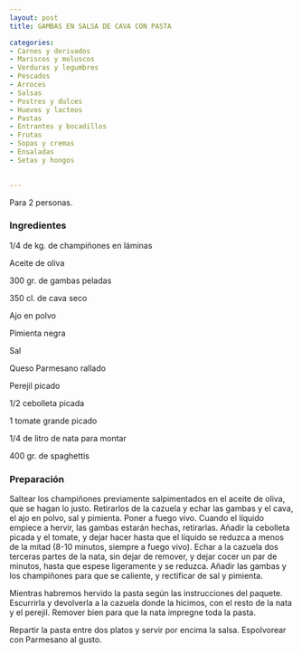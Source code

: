 ```yaml
---
layout: post
title: GAMBAS EN SALSA DE CAVA CON PASTA

categories:
- Carnes y derivados
- Mariscos y moluscos
- Verduras y legumbres
- Pescados
- Arroces
- Salsas
- Postres y dulces
- Huevos y lacteos
- Pastas
- Entrantes y bocadillos
- Frutas
- Sopas y cremas
- Ensaladas
- Setas y hongos
 

---
```

Para 2 personas.

<h3>Ingredientes</h3>

1/4 de kg. de champiñones en láminas

Aceite de oliva

300 gr. de gambas peladas

350 cl. de cava seco

Ajo en polvo

Pimienta negra

Sal

Queso Parmesano rallado

Perejil picado

1/2 cebolleta picada

1 tomate grande picado

1/4 de litro de nata para montar

400 gr. de spaghettis

<h3>Preparación</h3>

Saltear los champiñones previamente salpimentados en el aceite de oliva, que se hagan lo justo. Retirarlos de la cazuela y echar las gambas y el cava, el ajo en polvo, sal y pimienta. Poner a fuego vivo. Cuando el líquido empiece a hervir, las gambas estarán hechas, retirarlas. Añadir la cebolleta picada y el tomate, y dejar hacer hasta que el líquido se reduzca a menos de la mitad (8-10 minutos, siempre a fuego vivo). Echar a la cazuela dos terceras partes de la nata, sin dejar de remover, y dejar cocer un par de minutos, hasta que espese ligeramente y se reduzca. Añadir las gambas y los champiñones para que se caliente, y rectificar de sal y pimienta.

Mientras habremos hervido la pasta según las instrucciones del paquete. Escurrirla y devolverla a la cazuela donde la hicimos, con el resto de la nata y el perejil. Remover bien para que la nata impregne toda la pasta.

Repartir la pasta entre dos platos y servir por encima la salsa. Espolvorear con Parmesano al gusto.

